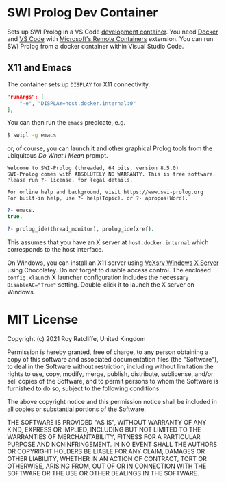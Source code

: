 # SWI Prolog Dev Container

Sets up SWI Prolog in a VS Code [development
container](https://code.visualstudio.com/docs/remote/containers). You need
[Docker](https://www.docker.com/products/docker-desktop) and [VS
Code](https://code.visualstudio.com/) with [Microsoft's Remote
Containers](https://marketplace.visualstudio.com/items?itemName=ms-vscode-remote.remote-containers)
extension. You can run SWI Prolog from a docker container within Visual Studio
Code.

## X11 and Emacs

The container sets up `DISPLAY` for X11 connectivity.

```json
"runArgs": [
    "-e", "DISPLAY=host.docker.internal:0"
],
```

You can then run the `emacs` predicate, e.g.

```bash
$ swipl -g emacs
```

or, of course, you can launch it and other graphical Prolog tools from the
ubiquitous _Do What I Mean_ prompt.

```text
Welcome to SWI-Prolog (threaded, 64 bits, version 8.5.0)
SWI-Prolog comes with ABSOLUTELY NO WARRANTY. This is free software.
Please run ?- license. for legal details.

For online help and background, visit https://www.swi-prolog.org
For built-in help, use ?- help(Topic). or ?- apropos(Word).
```
```prolog
?- emacs.
true.

?- prolog_ide(thread_monitor), prolog_ide(xref).
```

This assumes that you have an X server at `host.docker.internal` which
corresponds to the host interface.

On Windows, you can install an X11 server using [VcXsrv Windows X
Server](https://community.chocolatey.org/packages/vcxsrv) using Chocolatey. Do
not forget to disable access control. The enclosed `config.xlaunch` X launcher
configuration includes the necessary `DisableAC="True"` setting. Double-click it
to launch the X server on Windows.

# MIT License

Copyright (c) 2021 Roy Ratcliffe, United Kingdom

Permission is hereby granted, free of charge, to any person obtaining a copy of
this software and associated documentation files (the "Software"), to deal in
the Software without restriction, including without limitation the rights to
use, copy, modify, merge, publish, distribute, sublicense, and/or sell copies of
the Software, and to permit persons to whom the Software is furnished to do so,
subject to the following conditions:

The above copyright notice and this permission notice shall be included in all
copies or substantial portions of the Software.

THE SOFTWARE IS PROVIDED "AS IS", WITHOUT WARRANTY OF ANY KIND, EXPRESS OR
IMPLIED, INCLUDING BUT NOT LIMITED TO THE WARRANTIES OF MERCHANTABILITY, FITNESS
FOR A PARTICULAR PURPOSE AND NONINFRINGEMENT. IN NO EVENT SHALL THE AUTHORS OR
COPYRIGHT HOLDERS BE LIABLE FOR ANY CLAIM, DAMAGES OR OTHER LIABILITY, WHETHER
IN AN ACTION OF CONTRACT, TORT OR OTHERWISE, ARISING FROM, OUT OF OR IN
CONNECTION WITH THE SOFTWARE OR THE USE OR OTHER DEALINGS IN THE SOFTWARE.
